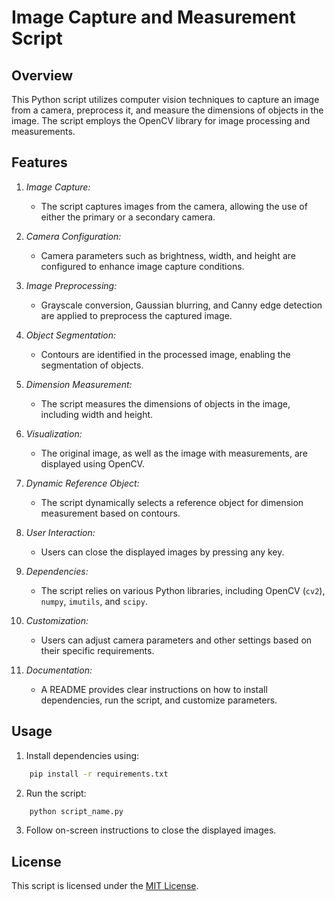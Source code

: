 # Image Capture and Measurement Script

## Overview

This Python script utilizes computer vision techniques to capture an image from a camera, preprocess it, and measure the dimensions of objects in the image. The script employs the OpenCV library for image processing and measurements.

## Features

1. *Image Capture:*
   - The script captures images from the camera, allowing the use of either the primary or a secondary camera.

2. *Camera Configuration:*
   - Camera parameters such as brightness, width, and height are configured to enhance image capture conditions.

3. *Image Preprocessing:*
   - Grayscale conversion, Gaussian blurring, and Canny edge detection are applied to preprocess the captured image.

4. *Object Segmentation:*
   - Contours are identified in the processed image, enabling the segmentation of objects.

5. *Dimension Measurement:*
   - The script measures the dimensions of objects in the image, including width and height.

6. *Visualization:*
   - The original image, as well as the image with measurements, are displayed using OpenCV.

7. *Dynamic Reference Object:*
   - The script dynamically selects a reference object for dimension measurement based on contours.

8. *User Interaction:*
   - Users can close the displayed images by pressing any key.

9. *Dependencies:*
   - The script relies on various Python libraries, including OpenCV (`cv2`), `numpy`, `imutils`, and `scipy`.

10. *Customization:*
    - Users can adjust camera parameters and other settings based on their specific requirements.

11. *Documentation:*
    - A README provides clear instructions on how to install dependencies, run the script, and customize parameters.

## Usage

1. Install dependencies using:

```bash
    pip install -r requirements.txt
```

2. Run the script:

```bash
    python script_name.py
``` 

3. Follow on-screen instructions to close the displayed images.

## License

This script is licensed under the [MIT License](LICENSE).
